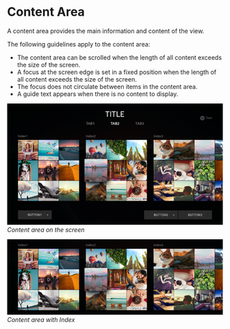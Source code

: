 # Content Area

A content area provides the main information and content of the view.

The following guidelines apply to the content area:

-   The content area can be scrolled when the length of all content exceeds the size of the screen.
-   A focus at the screen edge is set in a fixed position when the length of all content exceeds the size of the screen.
-   The focus does not circulate between items in the content area.
-   A guide text appears when there is no content to display.

![contents area](media/pt_08_footer_area_re-850x478.png)<br>
*Content area on the screen*



![content area with index](media/pt_08_footer_area_02_re-850x296.png)<br>
*Content area with Index*
